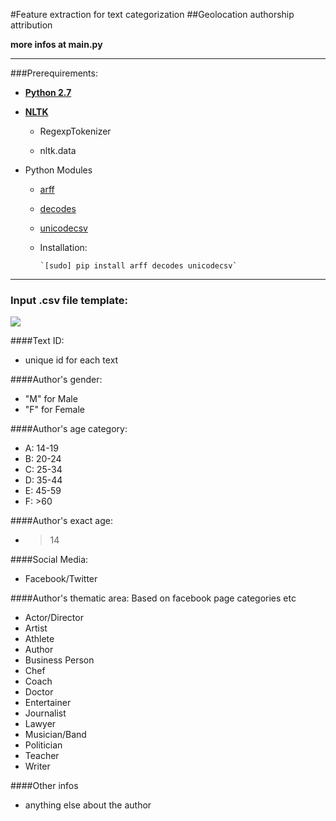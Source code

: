 #Feature extraction for text categorization
##Geolocation authorship attribution

**more infos at main.py**


---
###Prerequirements:

* **[Python 2.7](https://www.python.org/)**

* **[NLTK](http://www.nltk.org/install.html)**

    - RegexpTokenizer

    - nltk.data

  

* Python Modules

    - [arff](https://pypi.python.org/pypi/arff)

    - [decodes](https://pypi.python.org/pypi/decodes)

    - [unicodecsv](https://pypi.python.org/pypi/unicodecsv)

    - Installation:

          `[sudo] pip install arff decodes unicodecsv`
---

### Input .csv file template:
![](https://raw.githubusercontent.com/sp1thas/geo-nltk-feature/master/csv-template.png)


####Text ID:
- unique id for each text

####Author's gender:
- "M" for Male
- "F" for Female

####Author's age category:
- A: 14-19
- B: 20-24
- C: 25-34
- D: 35-44
- E: 45-59
- F: >60

####Author's exact age:
- >14

####Social Media:
- Facebook/Twitter

####Author's thematic area:
Based on facebook page categories etc
- Actor/Director
- Artist
- Athlete
- Author
- Business Person
- Chef
- Coach
- Doctor
- Entertainer
- Journalist
- Lawyer
- Musician/Band
- Politician
- Teacher
- Writer

####Other infos
- anything else about the author
